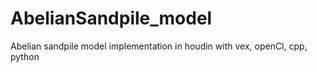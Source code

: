 # AbelianSandpile_model
Abelian sandpile model implementation in houdin with vex, openCl, cpp, python
